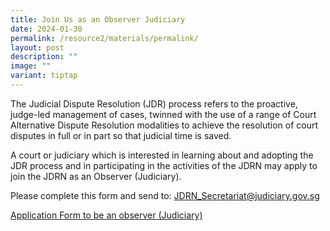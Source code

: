 ```yaml
---
title: Join Us as an Observer Judiciary
date: 2024-01-30
permalink: /resource2/materials/permalink/
layout: post
description: ""
image: ""
variant: tiptap
---
```

<p>The Judicial Dispute Resolution (JDR) process refers to the proactive,
judge-led management of cases, twinned with the use of a range of Court
Alternative Dispute Resolution modalities to achieve the resolution of
court disputes in full or in part so that judicial time is saved.</p>
<p>A court or judiciary which is interested in learning about and adopting
the JDR process and in participating in the activities of the JDRN may
apply to join the JDRN as an Observer (Judiciary).</p>
<p>Please complete this form and send to: <a href="mailto:JDRN_Secretariat@judiciary.gov.sg" rel="noopener noreferrer nofollow" target="_blank">JDRN_Secretariat@judiciary.gov.sg</a>
</p>
<p></p>
<p><a href="/files/appln form to be an jdrn observer(jud)_9apr23.pdf" rel="noopener noreferrer nofollow" target="_blank">Application Form to be an observer (Judiciary)</a>
</p>